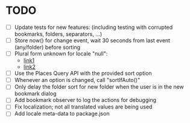 # TODO
- [ ] Update tests for new features: (including testing with corrupted bookmarks, folders, separators, ...)
- [ ] Store now() for change event, wait 30 seconds from last event (any/folder) before sorting
- [ ] Plural form unknown for locale "null":
    - [link1](https://github.com/mozilla/addon-sdk/blob/712a4874e0d1600cbb9d3311e79073dcf4ac14e1/lib/sdk/l10n/json/core.js#L35)
    - [link2](https://bugzilla.mozilla.org/show_bug.cgi?id=1103385)
- [ ] Use the Places Query API with the provided sort option
- [ ] Whenever an option is changed, call "sortIfAuto()"
- [ ] Only delay the folder sort for new folder when the user is in the new bookmark dialog
- [ ] Add bookmark observer to log the actions for debugging
- [ ] Fix localization; not all translated values are being used
- [ ] Add locale meta-data to package.json
